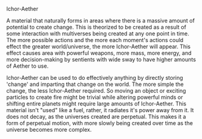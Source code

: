 Ichor-Aether

A material that naturally forms in areas where there is a massive amount of potential to create change. This is theorized to be created as a result of some interaction with multiverses being created at any one point in time. The more possible actions and the more each moment's actions could effect the greater world/universe, the more Ichor-Aether will appear. This effect causes area with powerful weapons, more mass, more energy, and more decision-making by sentients with wide sway to have higher amounts of Aether to use.

Ichor-Aether can be used to do effectively anything by directly storing 'change' and imparting that change on the world. The more simple the change, the less Ichor-Aether required. So moving an object or exciting particles to create fire might be trivial while altering powerful minds or shifting entire planets might require large amounts of Ichor-Aether. This material isn't "used" like a fuel, rather, it radiates it's power away from it. It does not decay, as the universes created are perpetual. This makes it a form of perpetual motion, with more slowly being created over time as the universe becomes more complex.